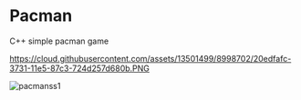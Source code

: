 # Pacman
C++ simple pacman game

https://cloud.githubusercontent.com/assets/13501499/8998702/20edfafc-3731-11e5-87c3-724d257d680b.PNG

![pacmanss1](https://cloud.githubusercontent.com/assets/13501499/8998702/20edfafc-3731-11e5-87c3-724d257d680b.PNG)
